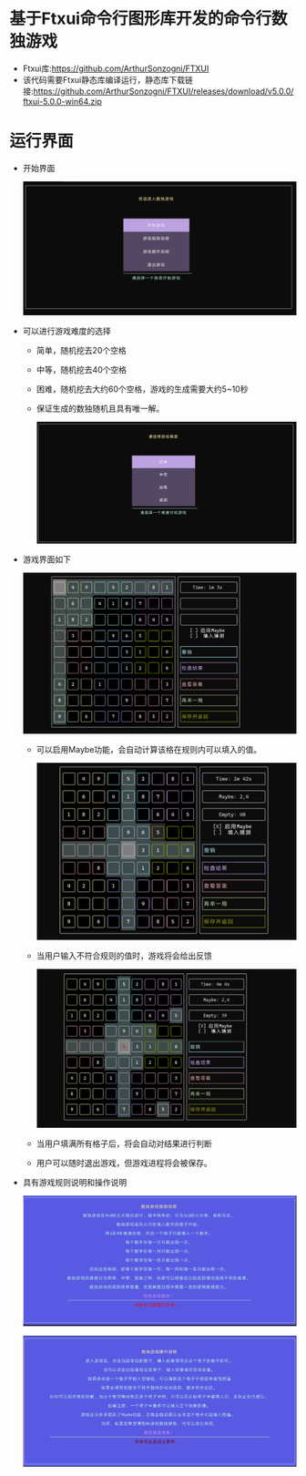 # 基于Ftxui命令行图形库开发的命令行数独游戏
- Ftxui库:https://github.com/ArthurSonzogni/FTXUI
- 该代码需要Ftxui静态库编译运行，静态库下载链接:https://github.com/ArthurSonzogni/FTXUI/releases/download/v5.0.0/ftxui-5.0.0-win64.zip
# 运行界面
- 开始界面

  ![01.png](/images/01.png)
- 可以进行游戏难度的选择

  - 简单，随机挖去20个空格

  - 中等，随机挖去40个空格

  - 困难，随机挖去大约60个空格，游戏的生成需要大约5~10秒

  - 保证生成的数独随机且具有唯一解。

    ![02.png](/images/02.png)

- 游戏界面如下

  ![03.png](/images/03.png)

  - 可以启用Maybe功能，会自动计算该格在规则内可以填入的值。

    ![04.png](.\\images\\04.png)
  - 当用户输入不符合规则的值时，游戏将会给出反馈
  
    ![05.png](.\\images\\05.png)
  
  - 当用户填满所有格子后，将会自动对结果进行判断
  
  - 用户可以随时退出游戏，但游戏进程将会被保存。
  
- 具有游戏规则说明和操作说明

  ![06.png](.\\images\\06.png)

  ![07.png](.\\images\\07.png)
